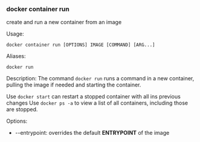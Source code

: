 ### docker container run
create and run a new container from an image

Usage:
```
docker container run [OPTIONS] IMAGE [COMMAND] [ARG...]
```

Aliases:
```
docker run
```

Description:
The command `docker run` runs a command in a new container, pulling the image if needed and starting the container. 

Use `docker start` can restart a stopped container with all ins previous changes Use `docker ps -a` to view a list of 
all containers, including those are stopped.

Options:
- --entrypoint: overrides the default __ENTRYPOINT__ of the image